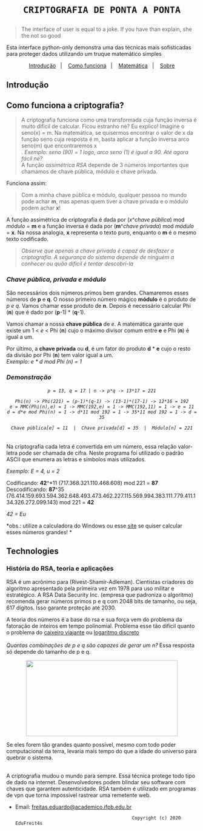 
<h1 align="center">

    CRIPTOGRAFIA DE PONTA A PONTA
</h1>


> The interface of user is equal to a joke. If you have than explain, she the not so good

Esta interface python-only demonstra uma das técnicas mais sofisticadas para proteger dados utilizando um truque matemático simples

<p align="center">
  <a href="#introdução">Introdução</a>&nbsp;&nbsp;&nbsp;|&nbsp;&nbsp;&nbsp;
  <a href="#-works">Como funciona</a>&nbsp;&nbsp;&nbsp;|&nbsp;&nbsp;&nbsp;
  <a href="#-Demonstração">Matemática</a>&nbsp;&nbsp;&nbsp;|&nbsp;&nbsp;&nbsp;
  <a href="#História do RSA, teoria e aplicações">Sobre</a>
</p>


## Introdução


## Como funciona a criptografia?

> A criptografia funciona como uma transformada cuja função inversa é muito difícil de calcular. Ficou estranho né? Eu explico! Imagine o seno(x) = m. Na matemática, se quisermos encontrar o valor de x da função seno cuja resposta é m, basta aplicar a função inversa arco seno(m) que encontraremos x<br>.
*Exemplo: seno (90) = 1 logo, arco seno (1) é igual a 90.* *Até agora fácil né?<br>*
A função *assimétrica RSA* depende de 3 números importantes que chamamos de chave pública, módulo e chave privada. 


Funciona assim:

> Com a minha chave pública e módulo, qualquer pessoa no mundo pode achar **m**, mas apenas quem tiver a chave privada e o módulo podem achar **x**!

A função assimétrica de criptografia é dada por (*x*^*chave pública*) mod *módulo* = **m** e a função inversa é dada por (**m**^*chave privada*) mod *módulo* = **x**. Na nossa analogia, **x** representa o texto puro, enquanto o **m** é o mesmo texto codificado.  

>*Observe que apenas a chave privada é capaz de desfazer a criptografia. A segurança do sistema depende de ninguém a conhecer ou quão difícil é tentar descobri-la*
    

### *Chave pública, privada e módulo*

São necessários dois números primos bem grandes. Chamaremos esses números de **p** e **q**. O nosso primeiro número mágico **módulo** é o produto de *p e q*. Vamos chamar esse produto de **n**.
Depois é necessário calcular Phi (**n**) que é dado por (**p**-1) * (**q**-1).

Vamos chamar a nossa **chave pública** de *e*. A matemática garante que existe um 1 < *e* < Phi (**n**) cujo o máximo divisor comum entre **e** e Phi (**n**) é igual a um.

Por último, a **chave privada** ou **d**, é um fator do produto **d** * **e** cujo o resto da divisão por Phi (**n**) tem valor igual a um. <br/> *Exemplo: e * d mod Phi (n) = 1*

### *Demonstração*

<h6 align="center">
	
	p = 13, q = 17 | n -> p*q -> 13*17 = 221
	
	Phi(n) -> Phi(221) = (p-1)*(q-1) -> (13-1)*(17-1) -> 12*16 = 192
	e = MMC(Phi(n),e) = 1 -> MMC(192,e) = 1 -> MMC(192,11) = 1 -> e = 11
	d = d*e mod Phi(n) = 1 -> d*11 mod 192 = 1 -> 35*11 mod 192 = 1 -> d = 35
	
	Chave pública[e] = 11  |  Chave privada[d] = 35  |  Módulo[n] = 221
	
</h1>


Na criptografia cada letra é convertida em um número, essa relação valor-letra pode ser chamada de cifra. Neste programa foi utilizado o padrão ASCII que enumera as letras e símbolos mais utilizados.

*Exemplo: E = 4, u = 2*

Codificando: **42**^*11 (717.368.321.110.468.608) mod 221 = **87** <br/>
Descodificando: **87**^35 (76.414.159.693.594.362.648.493.473.462.227.115.569.994.383.111.779.411.134.326.272.099.143) mod 221 = **42** <br/>

*42 = Eu*

*obs.: utilize a calculadora do Windows ou esse [site](https://www.wolframalpha.com/) se quiser calcular esses números grandes! *

## Technologies

### História do RSA, teoria e aplicações

RSA é um acrônimo para (Rivest-Shamir-Adleman). Cientistas criadores do algoritmo apresentado pela primeira vez em 1978 para uso militar e estratégico. 
A RSA Data Security Inc. (empresa que padroniza o algoritmo) recomenda gerar números primos p e q com 2048 bits de tamanho, ou seja, 617 dígitos. Isso garante proteção até 2030.  

A teoria dos números é a base do rsa e sua força vem do problema da fatoração de inteiros em tempo polinomial. Problema esse tão difícil quanto o problema do [caixeiro viajante](https://pt.wikipedia.org/wiki/Problema_do_caixeiro-viajante) ou [logaritmo discreto](https://pt.wikipedia.org/wiki/Logaritmo_discreto) <br/><br/>
*Quantas combinações de p e q são capazes de gerar um n?* Essa resposta só depende do tamanho de p e q. <br/>
<p align="center">
  <img width="400" height="200" src="https://github.com/EduFreit4s/end-to-end-encryption/blob/master/images/404.jpg">
</p>
Se eles forem tão grandes quanto possível, mesmo com todo poder computacional da terra, levaria mais tempo do que a idade do universo para quebrar o sistema.<br/><br/>

A criptografia mudou o mundo para sempre. Essa técnica protege todo tipo de dado na internet. Desenvolvedores podem blindar seu software com chaves que garantem autenticidade. RSA também é utilizado em programas de vpn que torna impossível rastrear uma remetente web. 


- Email:  [freitas.eduardo@academico.ifpb.edu.br](mailto:freitas.eduardo@academico.ifpb.edu.br)
                                          
                                                
                                                 Copyright (c) 2020 EduFreit4s





